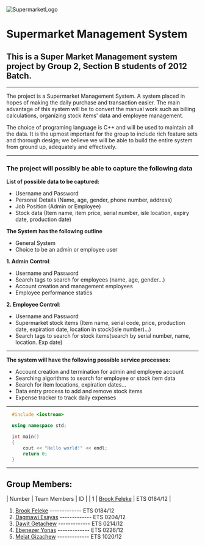 ![SupermarketLogo](https://cdn.dribbble.com/users/992274/screenshots/12021931/media/d0a8c1449b59baa923797cfafc409f20.jpg?compress=1&resize=800x600)
# Supermarket Management System

## This is a Super Market Management system project by Group 2, Section B students of 2012 Batch.

---
The project is a Supermarket Management System. A system placed in hopes of making the daily purchase and transaction easier. The main advantage of this system will be to convert the manual work such as billing calculations, organizing stock items' data and employee management.

The choice of programing language is C++ and will be used to maintain all the data. It is the upmost important for the group to include rich feature sets and thorough design; we believe we will be able to build the entire system from ground up, adequately and effectively.

---

### **The project will possibly be able to capture the following data**


**List of possible data to be captured:**
* Username and Password
* Personal Details (Name, age, gender, phone number, address)
* Job Position (Admin or Employee)
* Stock data (Item name, item price, serial number, isle location, expiry date, production date)

**The System has the following outline**
* General System
* Choice to be an admin or employee user

**1. Admin Control**:
* Username and Password 
* Search tags to search for employees (name, age, gender…)
* Account creation and management employees
* Employee performance statics

**2. Employee Control**:
* Username and Password
* Supermarket stock items (Item name, serial code, price, production date, expiration date, location in stock(isle number)…)
* Search tags to search for stock items(search by serial number, name, location. Exp date)

--- 

**The system will have the following possible service processes:**
* Account creation and termination for admin and employee account
* Searching algorithms to search for employee or stock item data
* Search for item locations, expiration dates...
* Data entry process to add and remove stock items
* Expense tracker to track daily expenses

--- 

``` cpp
  #include <iostream>

  using namespace std;

  int main()
  {
      cout << "Hello world!" << endl;
      return 0;
  }

```

---

## **Group Members:**

| Number   | Team Members                                   | ID |
| 1        | [Brook Feleke](https://github.com/BrookFeleke) | ETS 0184/12 |

1. [Brook Feleke](https://github.com/BrookFeleke)    ------------- ETS 0184/12
1. [Dagmawi Esayas](https://github.com/dagmawibabi)  ------------- ETS 0204/12
1. [Dawit Getachew](https://github.com/Dawit-Getachew)  ------------- ETS 0214/12
1. [Ebenezer Yonas](https://github.com/Ebennezer)  ------------- ETS 0226/12
1. [Melat Gizachew](https://github.com/LadyMelz)  ------------- ETS 1020/12
